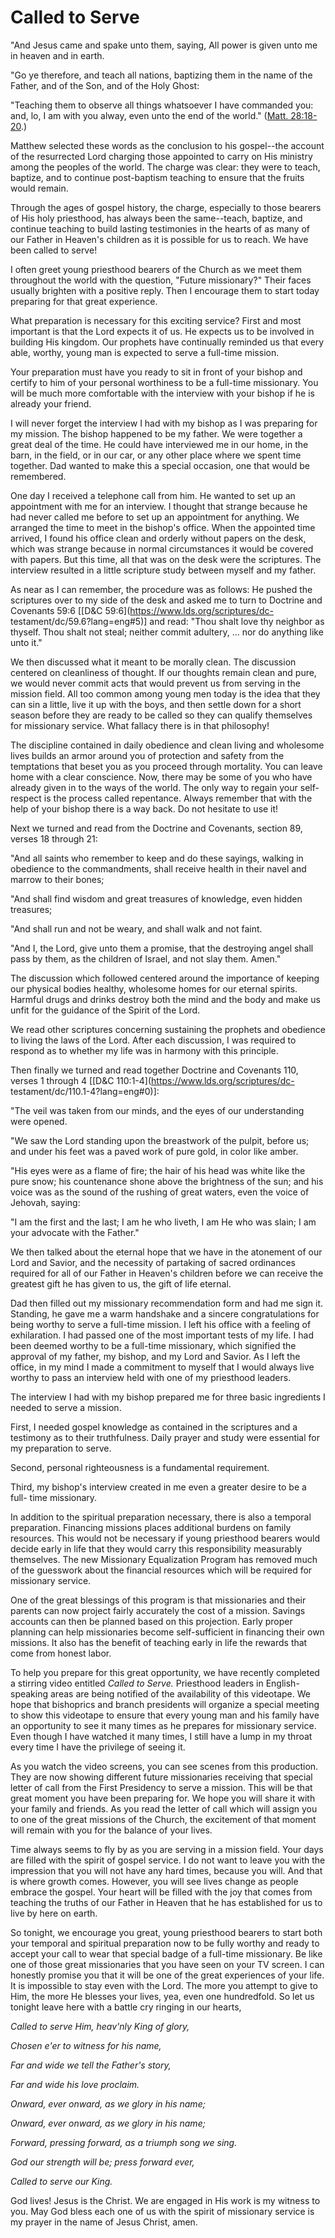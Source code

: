 # Called to Serve

"And Jesus came and spake unto them, saying, All power is given unto me in
heaven and in earth.

"Go ye therefore, and teach all nations, baptizing them in the name of the
Father, and of the Son, and of the Holy Ghost:

"Teaching them to observe all things whatsoever I have commanded you: and, lo,
I am with you alway, even unto the end of the world." ([Matt.
28:18-20](https://www.lds.org/scriptures/nt/matt/28.18-20?lang=eng#17).)

Matthew selected these words as the conclusion to his gospel--the account of
the resurrected Lord charging those appointed to carry on His ministry among
the peoples of the world. The charge was clear: they were to teach, baptize,
and to continue post-baptism teaching to ensure that the fruits would remain.

Through the ages of gospel history, the charge, especially to those bearers of
His holy priesthood, has always been the same--teach, baptize, and continue
teaching to build lasting testimonies in the hearts of as many of our Father
in Heaven's children as it is possible for us to reach. We have been called to
serve!

I often greet young priesthood bearers of the Church as we meet them
throughout the world with the question, "Future missionary?" Their faces
usually brighten with a positive reply. Then I encourage them to start today
preparing for that great experience.

What preparation is necessary for this exciting service? First and most
important is that the Lord expects it of us. He expects us to be involved in
building His kingdom. Our prophets have continually reminded us that every
able, worthy, young man is expected to serve a full-time mission.

Your preparation must have you ready to sit in front of your bishop and
certify to him of your personal worthiness to be a full-time missionary. You
will be much more comfortable with the interview with your bishop if he is
already your friend.

I will never forget the interview I had with my bishop as I was preparing for
my mission. The bishop happened to be my father. We were together a great deal
of the time. He could have interviewed me in our home, in the barn, in the
field, or in our car, or any other place where we spent time together. Dad
wanted to make this a special occasion, one that would be remembered.

One day I received a telephone call from him. He wanted to set up an
appointment with me for an interview. I thought that strange because he had
never called me before to set up an appointment for anything. We arranged the
time to meet in the bishop's office. When the appointed time arrived, I found
his office clean and orderly without papers on the desk, which was strange
because in normal circumstances it would be covered with papers. But this
time, all that was on the desk were the scriptures. The interview resulted in
a little scripture study between myself and my father.

As near as I can remember, the procedure was as follows: He pushed the
scriptures over to my side of the desk and asked me to turn to Doctrine and
Covenants 59:6 [[D&amp;C 59:6](https://www.lds.org/scriptures/dc-
testament/dc/59.6?lang=eng#5)] and read: "Thou shalt love thy neighbor as
thyself. Thou shalt not steal; neither commit adultery, ... nor do anything like
unto it."

We then discussed what it meant to be morally clean. The discussion centered
on cleanliness of thought. If our thoughts remain clean and pure, we would
never commit acts that would prevent us from serving in the mission field. All
too common among young men today is the idea that they can sin a little, live
it up with the boys, and then settle down for a short season before they are
ready to be called so they can qualify themselves for missionary service. What
fallacy there is in that philosophy!

The discipline contained in daily obedience and clean living and wholesome
lives builds an armor around you of protection and safety from the temptations
that beset you as you proceed through mortality. You can leave home with a
clear conscience. Now, there may be some of you who have already given in to
the ways of the world. The only way to regain your self-respect is the process
called repentance. Always remember that with the help of your bishop there is
a way back. Do not hesitate to use it!

Next we turned and read from the Doctrine and Covenants, section 89, verses 18
through 21:

"And all saints who remember to keep and do these sayings, walking in
obedience to the commandments, shall receive health in their navel and marrow
to their bones;

"And shall find wisdom and great treasures of knowledge, even hidden
treasures;

"And shall run and not be weary, and shall walk and not faint.

"And I, the Lord, give unto them a promise, that the destroying angel shall
pass by them, as the children of Israel, and not slay them. Amen."

The discussion which followed centered around the importance of keeping our
physical bodies healthy, wholesome homes for our eternal spirits. Harmful
drugs and drinks destroy both the mind and the body and make us unfit for the
guidance of the Spirit of the Lord.

We read other scriptures concerning sustaining the prophets and obedience to
living the laws of the Lord. After each discussion, I was required to respond
as to whether my life was in harmony with this principle.

Then finally we turned and read together Doctrine and Covenants 110, verses 1
through 4 [[D&amp;C 110:1-4](https://www.lds.org/scriptures/dc-
testament/dc/110.1-4?lang=eng#0)]:

"The veil was taken from our minds, and the eyes of our understanding were
opened.

"We saw the Lord standing upon the breastwork of the pulpit, before us; and
under his feet was a paved work of pure gold, in color like amber.

"His eyes were as a flame of fire; the hair of his head was white like the
pure snow; his countenance shone above the brightness of the sun; and his
voice was as the sound of the rushing of great waters, even the voice of
Jehovah, saying:

"I am the first and the last; I am he who liveth, I am He who was slain; I am
your advocate with the Father."

We then talked about the eternal hope that we have in the atonement of our
Lord and Savior, and the necessity of partaking of sacred ordinances required
for all of our Father in Heaven's children before we can receive the greatest
gift he has given to us, the gift of life eternal.

Dad then filled out my missionary recommendation form and had me sign it.
Standing, he gave me a warm handshake and a sincere congratulations for being
worthy to serve a full-time mission. I left his office with a feeling of
exhilaration. I had passed one of the most important tests of my life. I had
been deemed worthy to be a full-time missionary, which signified the approval
of my father, my bishop, and my Lord and Savior. As I left the office, in my
mind I made a commitment to myself that I would always live worthy to pass an
interview held with one of my priesthood leaders.

The interview I had with my bishop prepared me for three basic ingredients I
needed to serve a mission.

First, I needed gospel knowledge as contained in the scriptures and a
testimony as to their truthfulness. Daily prayer and study were essential for
my preparation to serve.

Second, personal righteousness is a fundamental requirement.

Third, my bishop's interview created in me even a greater desire to be a full-
time missionary.

In addition to the spiritual preparation necessary, there is also a temporal
preparation. Financing missions places additional burdens on family resources.
This would not be necessary if young priesthood bearers would decide early in
life that they would carry this responsibility measurably themselves. The new
Missionary Equalization Program has removed much of the guesswork about the
financial resources which will be required for missionary service.

One of the great blessings of this program is that missionaries and their
parents can now project fairly accurately the cost of a mission. Savings
accounts can then be planned based on this projection. Early proper planning
can help missionaries become self-sufficient in financing their own missions.
It also has the benefit of teaching early in life the rewards that come from
honest labor.

To help you prepare for this great opportunity, we have recently completed a
stirring video entitled _Called to Serve._ Priesthood leaders in English-
speaking areas are being notified of the availability of this videotape. We
hope that bishoprics and branch presidents will organize a special meeting to
show this videotape to ensure that every young man and his family have an
opportunity to see it many times as he prepares for missionary service. Even
though I have watched it many times, I still have a lump in my throat every
time I have the privilege of seeing it.

As you watch the video screens, you can see scenes from this production. They
are now showing different future missionaries receiving that special letter of
call from the First Presidency to serve a mission. This will be that great
moment you have been preparing for. We hope you will share it with your family
and friends. As you read the letter of call which will assign you to one of
the great missions of the Church, the excitement of that moment will remain
with you for the balance of your lives.

Time always seems to fly by as you are serving in a mission field. Your days
are filled with the spirit of gospel service. I do not want to leave you with
the impression that you will not have any hard times, because you will. And
that is where growth comes. However, you will see lives change as people
embrace the gospel. Your heart will be filled with the joy that comes from
teaching the truths of our Father in Heaven that he has established for us to
live by here on earth.

So tonight, we encourage you great, young priesthood bearers to start both
your temporal and spiritual preparation now to be fully worthy and ready to
accept your call to wear that special badge of a full-time missionary. Be like
one of those great missionaries that you have seen on your TV screen. I can
honestly promise you that it will be one of the great experiences of your
life. It is impossible to stay even with the Lord. The more you attempt to
give to Him, the more He blesses your lives, yea, even one hundredfold. So let
us tonight leave here with a battle cry ringing in our hearts,

_Called to serve Him, heav'nly King of glory,_

_Chosen e'er to witness for his name,_

_Far and wide we tell the Father's story,_

_Far and wide his love proclaim._

_Onward, ever onward, as we glory in his name;_

_Onward, ever onward, as we glory in his name;_

_Forward, pressing forward, as a triumph song we sing._

_God our strength will be; press forward ever,_

_Called to serve our King._

God lives! Jesus is the Christ. We are engaged in His work is my witness to
you. May God bless each one of us with the spirit of missionary service is my
prayer in the name of Jesus Christ, amen.

